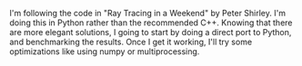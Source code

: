 I'm following the code in "Ray Tracing in a Weekend" by Peter Shirley. I'm doing this in Python rather than the
recommended C++. Knowing that there are more elegant solutions, I going to start by doing a direct port to Python, and
benchmarking the results. Once I get it working, I'll try some optimizations like using numpy or multiprocessing.

